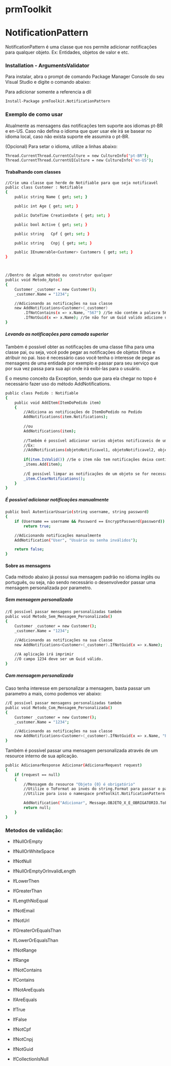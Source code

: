 # prmToolkit

# NotificationPattern
NotificationPattern é uma classe que nos permite adicionar notificações para qualquer objeto. Ex: Entidades, objetos de valor e etc.

### Installation - ArgumentsValidator

Para instalar, abra o prompt de comando Package Manager Console do seu Visual Studio e digite o comando abaixo:

Para adicionar somente a referencia a dll
```sh
Install-Package prmToolkit.NotificationPattern
```

### Exemplo de como usar
Atualmente as mensagens das notificações tem suporte aos idiomas pt-BR e en-US.
Caso não defina o idioma que quer usar ele irá se basear no idioma local, caso não exista suporte ele assumira o pt-BR.

(Opcional) Para setar o idioma, utilize a linhas abaixo:
```sh
Thread.CurrentThread.CurrentCulture = new CultureInfo("pt-BR");
Thread.CurrentThread.CurrentUICulture = new CultureInfo("en-US");
```

#### Trabalhando com classes
```sh
//Crie uma classe que herde de Notifiable para que seja notificavél
public class Customer : Notifiable
{
    public string Name { get; set; }

    public int Age { get; set; }

    public DateTime CreationDate { get; set; }

    public bool Active { get; set; }

    public string   Cpf { get; set; }

    public string   Cnpj { get; set; }

    public IEnumerable<Customer> Customers { get; set; }
}



//Dentro de algum método ou construtor qualquer
public void Metodo_Xpto()
{
    Customer _customer = new Customer();
    _customer.Name = "1234";

    //Adicionando as notificações na sua classe
    new AddNotifications<Customer>(_customer)
        .IfNotContains(x => x.Name, "567") //Se não contém a palavra 567 adicione uma notificação
        .IfNotGuid(x => x.Name); //Se não for um Guid valido adicione uma notificação
}
```


##### Levando as notificações para camada superior
Também é possível obter as notificações de uma classe filha para uma classe pai, ou seja, você pode pegar as notificações de objetos filhos e atribuir no pai. Isso é necessário caso você tenha o interesse de pegar as mensagens de uma entidade por exemplo e passar para seu serviço que por sua vez passa para sua api onde irá exibi-las para o usuário.

É o mesmo conceito da Exception, sendo que para ela chegar no topo é necessário fazer uso do método AddNotifications.

```sh
public class Pedido : Notifiable
{
    public void AddItem(ItemDoPedido item)
    {
        //Adiciona as notificações de ItemDoPedido no Pedido
        AddNotifications(item.Notifications);
        
        //ou
        AddNotifications(item);
        
        //Também é possível adicionar varios objetos notificaveis de uma so vez.
        //Ex:        
        //AddNotifications(objetoNotificavel1, objetoNotificavel2, objetoNotificavel3);
        
        if(item.IsValid()) //Se o item não tem notificações deixa continuar
        _items.Add(item);
        
        //É possível limpar as notificações de um objeto se for necessário
        _item.ClearNotifications();
    }
}
```

##### É possível adicionar notificações manualmente

```sh
public bool AutenticarUsuario(string username, string password)
{
    if (Username == username && Password == EncryptPassword(password))
        return true;

    //Adicionando notificações manualmente
    AddNotification("User", "Usuário ou senha inválidos");

    return false;
}
```
#### Sobre as mensagens
Cada método abaixo já possui sua mensagem padrão no idioma inglês ou português, ou seja, não sendo necessário o desenvolvedor passar uma mensagem personalizada por parametro.

##### Sem mensagem personalizada

```sh
//É possível passar mensagens personalizadas também
public void Metodo_Sem_Mensagem_Personalizada()
{
    Customer _customer = new Customer();
    _customer.Name = "1234";

    //Adicionando as notificações na sua classe
    new AddNotifications<Customer>(_customer).IfNotGuid(x => x.Name); 
    
    //A aplicação irá imprimir
    //O campo 1234 deve ser um Guid válido.
}
```

##### Com mensagem personalizada
Caso tenha interesse em personalizar a mensagem, basta passar um parametro a mais, como podemos ver abaixo:

```sh
//É possível passar mensagens personalizadas também
public void Metodo_Com_Mensagem_Personalizada()
{
    Customer _customer = new Customer();
    _customer.Name = "1234";

    //Adicionando as notificações na sua classe
    new AddNotifications<Customer>(_customer).IfNotGuid(x => x.Name, "Passe um id do tipo GUID"); 
}
```

Também é possível passar uma mensagem personalizada através de um resource interno de sua aplicação.

```sh
public AdicionarResponse Adicionar(AdicionarRequest request)
{
    if (request == null)
    {
        //Mensagem do resource "Objeto {0} é obrigatório"
        //Utilize o ToFormat ao invés do string.Format para passar o parametro para string, assim seu codigo fica mais limpo
        //Utilize para isso o namespace prmToolkit.NotificationPattern.Extensions

        AddNotification("Adicionar", Message.OBJETO_X_E_OBRIGATORIO.ToFormat("AdicionarRequest"));
        return null;
    }
}
```

### Metodos de validação:

- IfNullOrEmpty

- IfNullOrWhiteSpace

- IfNotNull

- IfNullOrEmptyOrInvalidLength

- IfLowerThen

- IfGreaterThan

- IfLengthNoEqual

- IfNotEmail

- IfNotUrl

- IfGreaterOrEqualsThan

- IfLowerOrEqualsThan

- IfNotRange

- IfRange

- IfNotContains

- IfContains

- IfNotAreEquals

- IfAreEquals

- IfTrue

- IfFalse

- IfNotCpf

- IfNotCnpj

- IfNotGuid

- IfCollectionIsNull
